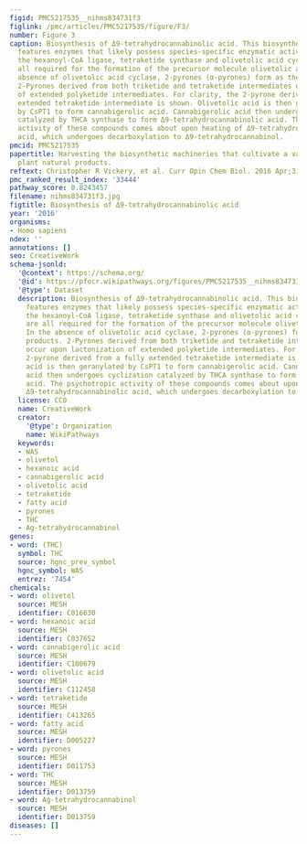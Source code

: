```yaml
---
figid: PMC5217535__nihms834731f3
figlink: /pmc/articles/PMC5217535/figure/F3/
number: Figure 3
caption: Biosynthesis of Δ9-tetrahydrocannabinolic acid. This biosynthetic pathway
  features enzymes that likely possess species-specific enzymatic activity, namely
  the hexanoyl-CoA ligase, tetraketide synthase and olivetolic acid cyclase that are
  all required for the formation of the precursor molecule olivetolic acid. In the
  absence of olivetolic acid cyclase, 2-pyrones (α-pyrones) form as the major products.
  2-Pyrones derived from both triketide and tetraketide intermediates occur upon lactonization
  of extended polyketide intermediates. For clarity, the 2-pyrone derived from a fully
  extended tetraketide intermediate is shown. Olivetolic acid is then geranylated
  by CsPT1 to form cannabigerolic acid. Cannabigerolic acid then undergoes cyclization
  catalyzed by THCA synthase to form Δ9-tetrahydrocannabinolic acid. The psychotropic
  activity of these compounds comes about upon heating of Δ9-tetrahydrocannabinolic
  acid, which undergoes decarboxylation to Δ9-tetrahydrocannabinol.
pmcid: PMC5217535
papertitle: Harvesting the biosynthetic machineries that cultivate a variety of indispensable
  plant natural products.
reftext: Christopher R Vickery, et al. Curr Opin Chem Biol. 2016 Apr;31:66-73.
pmc_ranked_result_index: '33444'
pathway_score: 0.8243457
filename: nihms834731f3.jpg
figtitle: Biosynthesis of Δ9-tetrahydrocannabinolic acid
year: '2016'
organisms:
- Homo sapiens
ndex: ''
annotations: []
seo: CreativeWork
schema-jsonld:
  '@context': https://schema.org/
  '@id': https://pfocr.wikipathways.org/figures/PMC5217535__nihms834731f3.html
  '@type': Dataset
  description: Biosynthesis of Δ9-tetrahydrocannabinolic acid. This biosynthetic pathway
    features enzymes that likely possess species-specific enzymatic activity, namely
    the hexanoyl-CoA ligase, tetraketide synthase and olivetolic acid cyclase that
    are all required for the formation of the precursor molecule olivetolic acid.
    In the absence of olivetolic acid cyclase, 2-pyrones (α-pyrones) form as the major
    products. 2-Pyrones derived from both triketide and tetraketide intermediates
    occur upon lactonization of extended polyketide intermediates. For clarity, the
    2-pyrone derived from a fully extended tetraketide intermediate is shown. Olivetolic
    acid is then geranylated by CsPT1 to form cannabigerolic acid. Cannabigerolic
    acid then undergoes cyclization catalyzed by THCA synthase to form Δ9-tetrahydrocannabinolic
    acid. The psychotropic activity of these compounds comes about upon heating of
    Δ9-tetrahydrocannabinolic acid, which undergoes decarboxylation to Δ9-tetrahydrocannabinol.
  license: CC0
  name: CreativeWork
  creator:
    '@type': Organization
    name: WikiPathways
  keywords:
  - WAS
  - olivetol
  - hexanoic acid
  - cannabigerolic acid
  - olivetolic acid
  - tetraketide
  - fatty acid
  - pyrones
  - THC
  - Ag-tetrahydrocannabinol
genes:
- word: (THC)
  symbol: THC
  source: hgnc_prev_symbol
  hgnc_symbol: WAS
  entrez: '7454'
chemicals:
- word: olivetol
  source: MESH
  identifier: C016630
- word: hexanoic acid
  source: MESH
  identifier: C037652
- word: cannabigerolic acid
  source: MESH
  identifier: C100679
- word: olivetolic acid
  source: MESH
  identifier: C112458
- word: tetraketide
  source: MESH
  identifier: C413265
- word: fatty acid
  source: MESH
  identifier: D005227
- word: pyrones
  source: MESH
  identifier: D011753
- word: THC
  source: MESH
  identifier: D013759
- word: Ag-tetrahydrocannabinol
  source: MESH
  identifier: D013759
diseases: []
---
```

